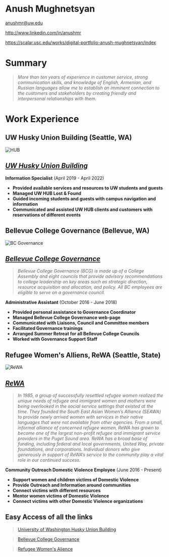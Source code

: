 # Anush Mughnetsyan

anushmr@uw.edu

http://www.linkedin.com/in/anushmr

https://scalar.usc.edu/works/digital-portfolio-anush-mughnetsyan/index


# Summary

>_More than ten years of experience in customer service, strong communication skills, and knowledge of English, Armenian, and Russian languages allow me to establish an imminent connection to the customers and stakeholders by creating friendly and interpersonal relationships with them._

# Work Experience

## **UW Husky Union Building** (Seattle, WA)
![HUB](https://encrypted-tbn0.gstatic.com/images?q=tbn:ANd9GcRU9gxdKgclv4uMM_VD75gd-G9IlDsVEAuNqg&usqp=CAU)

## *[UW Husky Union Building](https://hub.washington.edu)*

**Information Specialist** (April 2019 - April 2022)

- **Provided available services and resources to UW students and guests** 
- **Managed UW HUB Lost & Found**   
- **Guided incoming students and guests with campus navigation and information**
- **Communicated and assisted UW HUB clients and customers with reservations of different events**


## **Bellevue College Governance** (Bellevue, WA)
![BC Governance](https://forms.bellevuecollege.edu/governance/wp-content/uploads/sites/18/2018/08/BC-Governance-Let-Your-Voice-Be-Heard-image-300x300-1.png)

## *[Bellevue College Governance](https://www.bellevuecollege.edu/governance/)*

>_Bellevue College Governance (BCG) is made up of a College Assembly and eight councils that provide advisory recommendations to college leadership on key areas such as strategic direction, resource acquisition and allocation, and policy. All BC employees are eligible to serve on a governance council._

**Administrative Assistant** (October 2016 - June 2018)

- **Provided personal assistance to Governance Coordinator**
- **Managed Bellevue College Governance web-page**
- **Communicated with Liaisons, Council and Committee members**
- **Facilitated Governance trainings**
- **Arranged Summer Retreat for all Bellevue College Councils**
- **Worked with Governance Support Staff**


## **Refugee Women's Alliens, ReWA** (Seattle, State)
![ReWA](https://www.rewa.org/wp-content/uploads/2022/01/ReWA-logo-transluscent.png)


## *[ReWA](https://www.rewa.org/)*
>_In 1985, a group of successfully resettled refugee women realized the unique needs of refugee and immigrant women and mothers were being overlooked in the social service settings that existed at the time. They founded the South East Asian Women’s Alliance (SEAWA) to provide newly arrived women with services in their native languages that were not available from other agencies. From a small, informal alliance of concerned refugee women, ReWA has grown to become one of the largest non-profit refugee and immigrant service providers in the Puget Sound area.
ReWA has a broad base of funding, including federal and local governments, United Way, private foundations, and corporations. Individual donors who give generously in support of ReWA’s service to the community play a vital role in our continued success._

**Community Outreach Domestic Violence Employee** (June 2016 - Present)

- **Support women and children victims of Domestic      Violence**
- **Provide Outreach and Information around             communities**
- **Connect victims with different resources**
- **Mentor women victims of Domestic Violence**
- **Connect victims with other Domestic Violence        organizations**


## **Easy Access of all the links**

> [University of Washington Husky Union Building](https://hub.washington.edu/)

> [Bellevue College Governance](https://www.bellevuecollege.edu/governance/)

>[Refugee Women's Alience](https://www.rewa.org/)